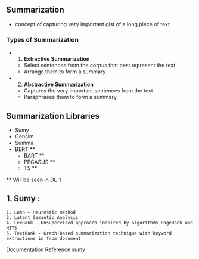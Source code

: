 ## Summarization
- concept of capturing very important gist of a long piece of text

### Types of Summarization
- 1. **Extractive Summarization**
    - Select sentences from the corpus that best represent the text
    - Arrange them to form a summary
- 2. **Abstractive Summarization**
    - Captures the very important sentences from the text
    - Paraphrases them to form a summary
 
## Summarization Libraries
- Sumy
- Gensim
- Summa
- BERT **
    - BART **
    - PEGASUS **
    - T5 **

** Will be seen in DL-1


## 1. Sumy :
    1. Luhn – Heurestic method
    2. Latent Semantic Analysis
    4. LexRank – Unsupervised approach inspired by algorithms PageRank and HITS
    5. TextRank - Graph-based summarization technique with keyword extractions in from document

Documentation Reference [sumy](https://github.com/miso-belica/sumy)
